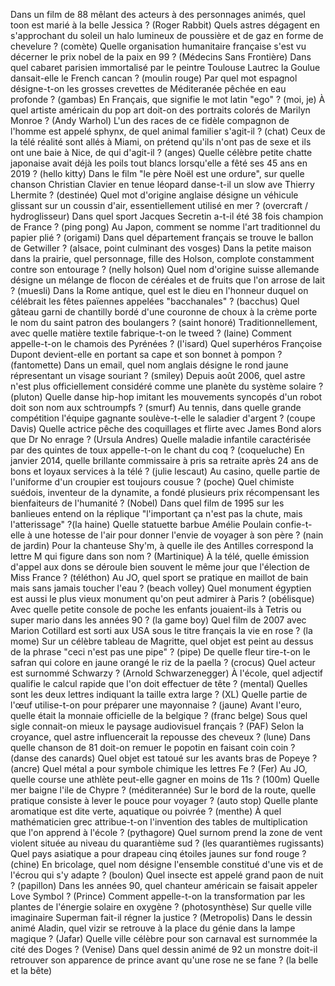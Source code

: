 Dans un film de 88 mêlant des acteurs à des personnages animés, quel toon est marié à la belle Jessica ? (Roger Rabbit)
Quels astres dégagent en s'approchant du soleil un halo lumineux de poussière et de gaz en forme de chevelure ? (comète)
Quelle organisation humanitaire française s'est vu décerner le prix nobel de la paix en 99 ? (Médecins Sans Frontière)
Dans quel cabaret parisien immortalisé par le peintre Toulouse Lautrec la Goulue dansait-elle le French cancan ? (moulin rouge)
Par quel mot espagnol désigne-t-on les grosses crevettes de Méditeranée pêchée en eau profonde ? (gambas)
En Français, que signifie le mot latin "ego" ? (moi, je)
À quel artiste américain du pop art doit-on des portraits colorés de Marilyn Monroe ? (Andy Warhol)
L'un des races de ce fidèle compagnon de l'homme est appelé sphynx, de quel animal familier s'agit-il ? (chat)
Ceux de la télé réalité sont allés à Miami, on prétend qu'ils n'ont pas de sexe et ils ont une baie à Nice, de qui d'agit-il ? (anges)
Quelle célèbre petite chatte japonaise avait déjà les poils tout blancs lorsqu'elle a fêté ses 45 ans en 2019 ? (hello kitty)
Dans le film "le père Noël est une ordure", sur quelle chanson Christian Clavier en tenue léopard danse-t-il un slow ave Thierry Lhermite ? (destinée)
Quel mot d'origine anglaise désigne un véhicule glissant sur un coussin d'air, essentiellement utilisé en mer ? (overcraft / hydroglisseur)
Dans quel sport Jacques Secretin a-t-il été 38 fois champion de France ? (ping pong)
Au Japon, comment se nomme l'art traditionnel du papier plié ? (origami)
Dans quel département français se trouve le ballon de Getwiller ? (alsace, point culminant des vosges)
Dans la petite maison dans la prairie, quel personnage, fille des Holson, complote constamment contre son entourage ? (nelly holson)
Quel nom d'origine suisse allemande désigne un mélange de flocon de céréales et de fruits que l'on arrose de lait ? (muesli)
Dans la Rome antique, quel est le dieu en l'honneur duquel on célébrait les fêtes païennes appelées "bacchanales" ? (bacchus)
Quel gâteau garni de chantilly bordé d'une couronne de choux à la crème porte le nom du saint patron des boulangers ? (saint honoré)
Traditionnellement, avec quelle matière textile fabrique-t-on le tweed ? (laine)
Comment appelle-t-on le chamois des Pyrénées ? (l'isard)
Quel superhéros Françoise Dupont devient-elle en portant sa cape et son bonnet à pompon ? (fantomette)
Dans un email, quel nom anglais désigne le rond jaune répresentant un visage souriant ? (smiley)
Depuis août 2006, quel astre n'est plus officiellement considéré comme une planète du système solaire ? (pluton)
Quelle danse hip-hop imitant les mouvements syncopés d'un robot doit son nom aux schtroumpfs ? (smurf)
Au tennis, dans quelle grande compétition l'équipe gagnante soulève-t-elle le saladier d'argent ? (coupe Davis)
Quelle actrice pêche des coquillages et flirte avec James Bond alors que Dr No enrage ? (Ursula Andres)
Quelle maladie infantile caractérisée par des quintes de toux appelle-t-on le chant du coq ? (coqueluche)
En janvier 2014, quelle brillante commissaire à pris sa retraite après 24 ans de bons et loyaux services à la télé ? (julie lescaut)
Au casino, quelle partie de l'uniforme d'un croupier est toujours cousue ? (poche)
Quel chimiste suédois, inventeur de la dynamite, a fondé plusieurs prix récompensant les bienfaiteurs de l'humanité ? (Nobel)
Dans quel film de 1995 sur les banlieues entend on la réplique "l'important ça n'est pas la chute, mais l'atterissage" ?(la haine)
Quelle statuette barbue Amélie Poulain confie-t-elle à une hotesse de l'air pour donner l'envie de voyager à son père ? (nain de jardin)
Pour la chanteuse Shy'm, à quelle ile des Antilles correspond la lettre M qui figure dans son nom ? (Martinique)
À la télé, quelle émission d'appel aux dons se déroule bien souvent le même jour que l'élection de Miss France ? (téléthon)
Au JO, quel sport se pratique en maillot de bain mais sans jamais toucher l'eau ? (beach volley)
Quel monument égyptien est aussi le plus vieux monument qu'on peut admirer à Paris ? (obélisque)
Avec quelle petite console de poche les enfants jouaient-ils à Tetris ou super mario dans les années 90 ? (la game boy)
Quel film de 2007 avec Marion Cotillard est sorti aux USA sous le titre français la vie en rose ? (la mome)
Sur un célèbre tableau de Magritte, quel objet est peint au dessus de la phrase "ceci n'est pas une pipe" ? (pipe)
De quelle fleur tire-t-on le safran qui colore en jaune orangé le riz de la paella ? (crocus)
Quel acteur est surnommé Schwarzy ? (Arnold Schwarzenegger)
À l'école, quel adjectif qualifie le calcul rapide que l'on doit effectuer de tête ? (mental)
Quelles sont les deux lettres indiquant la taille extra large ? (XL)
Quelle partie de l'œuf utilise-t-on pour préparer une mayonnaise ? (jaune)
Avant l'euro, quelle était la monnaie officielle de la belgique ? (franc belge)
Sous quel sigle connait-on mieux le paysage audiovisuel français ? (PAF)
Selon la croyance, quel astre influencerait la repousse des cheveux ? (lune)
Dans quelle chanson de 81 doit-on remuer le popotin en faisant coin coin ? (danse des canards)
Quel objet est tatoué sur les avants bras de Popeye ? (ancre)
Quel métal a pour symbole chimique les lettres Fe ? (Fer)
Au JO, quelle course une athlète peut-elle gagner en moins de 11s ? (100m)
Quelle mer baigne l'ile de Chypre ? (méditerannée)
Sur le bord de la route, quelle pratique consiste à lever le pouce pour voyager ? (auto stop)
Quelle plante aromatique est dite verte, aquatique ou poivrée ? (menthe)
À quel mathématicien grec attribue-t-on l'invention des tables de multiplication que l'on apprend à l'école ? (pythagore)
Quel surnom prend la zone de vent violent située au niveau du quarantième sud ? (les quarantièmes rugissants)
Quel pays asiatique a pour drapeau cinq étoiles jaunes sur fond rouge ? (chine)
En bricolage, quel nom désigne l'ensemble constitué d'une vis et de l'écrou qui s'y adapte ? (boulon)
Quel insecte est appelé grand paon de nuit ? (papillon)
Dans les années 90, quel chanteur américain se faisait appeler Love Symbol ? (Prince)
Comment appelle-t-on la transformation par les plantes de l'énergie solaire en oxygène ? (photosynthèse)
Sur quelle ville imaginaire Superman fait-il régner la justice ? (Metropolis)
Dans le dessin animé Aladin, quel vizir se retrouve à la place du génie dans la lampe magique ? (Jafar)
Quelle ville célèbre pour son carnaval est surnommée la cité des Doges ? (Venise)
Dans quel dessin animé de 92 un monstre doit-il retrouver son apparence de prince avant qu'une rose ne se fane ? (la belle et la bête)
